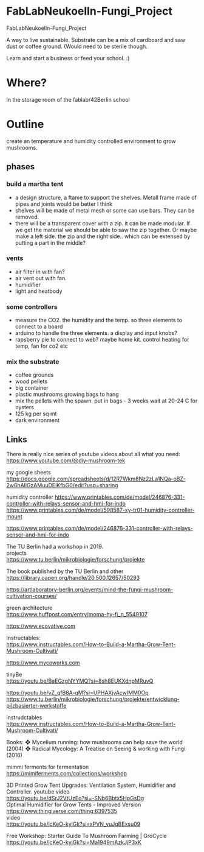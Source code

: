 # FabLabNeukoelln-Fungi_Project
FabLabNeukoelln-Fungi_Project

A way to live sustainable. 
Substrate can be a mix of cardboard and saw dust or coffee ground. (Would need to be sterile though.

Learn and start a business or feed your school. :)

# Where?
In the storage room of the fablab/42Berlin school

# Outline
create an temperature and humidity controlled environment to grow mushrooms.

## phases
### build a martha tent 
- a design structure, a ftame to support the shelves. Metall frame made of pipes and joints would be better I think
- shelves will be made of metal mesh or some can use bars. They can be removed.
- there will be a transparent cover with a zip. it can be made modular. If we get the material we should be able to
  saw the zip together. Or maybe make a left side. the zip and the right side.. which can be extensed by putting a part in the middle?

### vents
- air filter in with fan?
- air vent out with fan.
- humidifier
- light and heatbody

### some controllers
- measure the CO2. the humidity and the temp. so three elements to connect to a board
- arduino to handle the three elements. a display and input knobs?
- rapsberry pie to connect to web? maybe home kit. control heating for temp, fan for co2 etc 

### mix the substrate
- coffee grounds
- wood pellets
- big container
- plastic mushrooms growing bags to hang 
- mix the pellets with the spawn. put in bags - 3 weeks wait at 20-24 C for oysters
- 125 kg per sq mt
- dark environment

## Links  

There is really nice series of youtube videos about all what you need:  
https://www.youtube.com/@diy-mushroom-tek

my google sheets 
https://docs.google.com/spreadsheets/d/12R7Wkm8Nz2zLa1NQa-oBZ-2w6hAllGzAMuuDEiKfbG0/edit?usp=sharing  

humidity controller https://www.printables.com/de/model/246876-331-controller-with-relays-sensor-and-hmi-for-indo  
https://www.printables.com/de/model/598587-xy-tr01-humidity-controller-mount  

https://www.printables.com/de/model/246876-331-controller-with-relays-sensor-and-hmi-for-indo  

The TU Berlin had a workshop in 2019.  
projects  
https://www.tu.berlin/mikrobiologie/forschung/projekte  

The book published by the TU Berlin and other  
https://library.oapen.org/handle/20.500.12657/50293  

https://artlaboratory-berlin.org/events/mind-the-fungi-mushroom-cultivation-courses/  

green architecture  
https://www.huffpost.com/entry/moma-hy-fi_n_5549107

https://www.ecovative.com  

Instructables:  
https://www.instructables.com/How-to-Build-a-Martha-Grow-Tent-Mushroom-Cultivati/  


https://www.mycoworks.com  



tinyBe  
https://youtu.be/BaEGzgNYYMQ?si=8sh8EUKXdnpMRuvQ  

https://youtu.be/vZ_qfB8A-qM?si=UPHAXjvAcwIMM0Op  
https://www.tu.berlin/mikrobiologie/forschung/projekte/entwicklung-pilzbasierter-werkstoffe  

instrudctables  
https://www.instructables.com/How-to-Build-a-Martha-Grow-Tent-Mushroom-Cultivati/  


Books:
❖  Mycelium running: how mushrooms can help save the world (2004)
❖  Radical Mycology: A Treatise on Seeing & working with Fungi (2016)

mimmi ferments for fermentation
https://mimiferments.com/collections/workshop

3D Printed Grow Tent Upgrades: Ventilation System, Humidifier and Controller. youtube video  
https://youtu.be/dSrJ2VtUzEo?si=-SNb6Bbtx5HpGsDg  
Optimal Humidifier for Grow Tents - Improved Version  
https://www.thingiverse.com/thing:6397535  
video  
https://youtu.be/icKeO-kyiGk?si=xPVN_vuJqBExsu09  

Free Workshop: Starter Guide To Mushroom Farming | GroCycle  
https://youtu.be/icKeO-kyiGk?si=Ma1949mAzkJjP3xK
